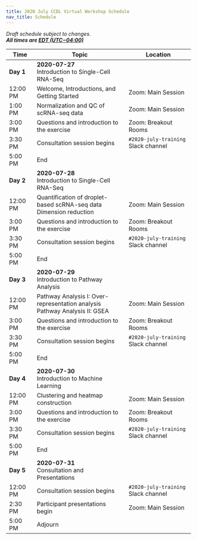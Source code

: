 ```yaml
---
title: 2020 July CCDL Virtual Workshop Schedule
nav_title: Schedule
---
```


<!--See an example from a past virtual workshop here: https://github.com/AlexsLemonade/2020-may-training/wiki/Schedule --> 

*Draft schedule subject to changes.* <br>
__*All times are [EDT (UTC−04:00)](https://www.timeanddate.com/time/zones/edt)*__

| Time        | Topic                                          | Location |
|-------------|------------------------------------------------|----------|
| **Day 1**   | **2020-07-27** <br> Introduction to Single-Cell RNA-Seq |  |
| 12:00 PM    | Welcome, Introductions, and Getting Started | Zoom: Main Session |
| 1:00 PM     | Normalization and QC of scRNA-seq data | Zoom: Main Session |
| 3:00 PM     | Questions and introduction to the exercise | Zoom: Breakout Rooms
| 3:30 PM     | Consultation session begins | `#2020-july-training` Slack channel |
| 5:00 PM     | End             |
| **Day 2**   | **2020-07-28** <br> Introduction to Single-Cell RNA-Seq | 
| 12:00 PM    | Quantification of droplet-based scRNA-seq data <br> Dimension reduction | Zoom: Main Session |
| 3:00 PM     | Questions and introduction to the exercise | Zoom: Breakout Rooms | 
| 3:30 PM     | Consultation session begins | `#2020-july-training` Slack channel |
| 5:00 PM     | End | |
| **Day 3**   | **2020-07-29** <br> Introduction to Pathway Analysis |   |
| 12:00 PM    | Pathway Analysis I: Over-representation analysis <br> Pathway Analysis II: GSEA | Zoom: Main Session |
| 3:00 PM     | Questions and introduction to the exercise | Zoom: Breakout Rooms | 
| 3:30 PM     | Consultation session begins | `#2020-july-training` Slack channel |
| 5:00 PM     | End | |
| **Day 4**   | **2020-07-30** <br> Introduction to Machine Learning | 
| 12:00 PM    | Clustering and heatmap construction | Zoom: Main Session |
| 3:00 PM     | Questions and introduction to the exercise | Zoom: Breakout Rooms | 
| 3:30 PM     | Consultation session begins | `#2020-july-training` Slack channel |
| 5:00 PM     | End | |  
| **Day 5**   | **2020-07-31** <br> Consultation and Presentations |     
| 12:00 PM    | Consultation session begins | `#2020-july-training` Slack channel |
| 2:30 PM     | Participant presentations begin | Zoom: Main Session |
| 5:00 PM     | Adjourn   |
